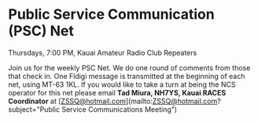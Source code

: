 # Public Service Communication (PSC) Net

Thursdays, 7:00 PM, Kauai Amateur Radio Club Repeaters

Join us for the weekly PSC Net. We do one round of comments from those that
check in. One Fldigi message is transmitted at the beginning of each net, using
MT-63 1KL. If you would like to take a turn at being the NCS operator for this
net please email **Tad Miura, NH7YS, Kauai RACES Coordinator** at
[ZSSQ@hotmail.com](mailto:ZSSQ@hotmail.com?subject="Public Service
Communications Meeting")
